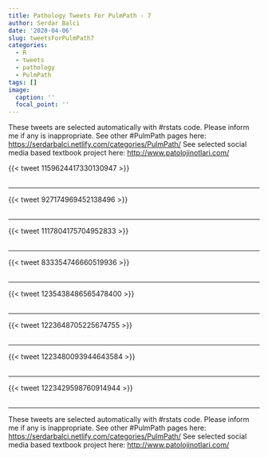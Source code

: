 ```yaml
---
title: Pathology Tweets For PulmPath - 7
author: Serdar Balci
date: '2020-04-06'
slug: tweetsForPulmPath7
categories:
  - R
  - tweets
  - pathology
  - PulmPath
tags: []
image:
  caption: ''
  focal_point: ''
---
```



These tweets are selected automatically with #rstats code. Please inform me if any is inappropriate.
See other #PulmPath pages here: https://serdarbalci.netlify.com/categories/PulmPath/ 
See selected social media based textbook project here: http://www.patolojinotlari.com/

{{< tweet 1159624417330130947 >}}
<br>
<br>
<hr>
{{< tweet 927174969452138496 >}}
<br>
<br>
<hr>
{{< tweet 1117804175704952833 >}}
<br>
<br>
<hr>
{{< tweet 833354746660519936 >}}
<br>
<br>
<hr>
{{< tweet 1235438486565478400 >}}
<br>
<br>
<hr>
{{< tweet 1223648705225674755 >}}
<br>
<br>
<hr>
{{< tweet 1223480093944643584 >}}
<br>
<br>
<hr>
{{< tweet 1223429598760914944 >}}
<br>
<br>
<hr>


These tweets are selected automatically with #rstats code. Please inform me if any is inappropriate.
See other #PulmPath pages here: https://serdarbalci.netlify.com/categories/PulmPath/ 
See selected social media based textbook project here: http://www.patolojinotlari.com/
